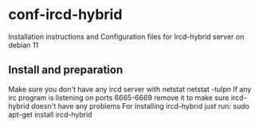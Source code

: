 # conf-ircd-hybrid
Installation instructions and Configuration files for Ircd-hybrid server on debian 11

## Install and preparation
Make sure you don't have any ircd server with netstat
    netstat -tulpn
If any irc program is listening on ports 6665-6669 remove it to make sure ircd-hybrid doesn't have any problems
For installing ircd-hybrid just run:
    sudo apt-get install ircd-hybrid
